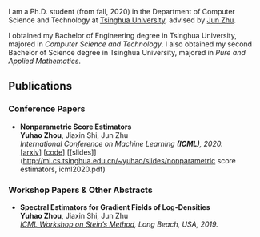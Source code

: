 I am a Ph.D. student (from fall, 2020) in the Department of Computer Science and Technology at [Tsinghua University](https://www.tsinghua.edu.cn/en/), advised by [Jun Zhu](http://ml.cs.tsinghua.edu.cn/~jun). 

I obtained my Bachelor of Engineering degree in Tsinghua University, majored in _Computer Science and Technology_. I also obtained my second Bachelor of Science degree in Tsinghua University, majored in _Pure and Applied Mathematics_.

## Publications

### Conference Papers

* **Nonparametric Score Estimators**  <br/>
  **Yuhao Zhou**, Jiaxin Shi, Jun Zhu  <br/>
  _International Conference on Machine Learning **(ICML)**, 2020._  <br/>
  [[arxiv]](https://arxiv.org/abs/2005.10099) 
  [[code]](https://github.com/miskcoo/kscore) 
  [[slides]](http://ml.cs.tsinghua.edu.cn/~yuhao/slides/nonparametric score estimators, icml2020.pdf)

### Workshop Papers & Other Abstracts

* **Spectral Estimators for Gradient Fields of Log-Densities**  <br/>
  **Yuhao Zhou**, Jiaxin Shi, Jun Zhu  <br/>
  _[ICML Workshop on Stein’s Method](https://steinworkshop.github.io/), Long Beach, USA, 2019._
